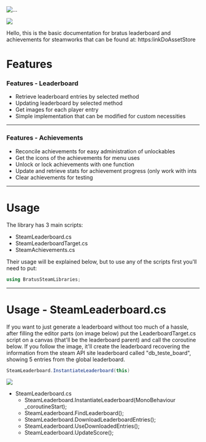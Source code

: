 <img align="center" src="https://github.com/bratus/LeaderboardAndAchievements/blob/master/Icons/Icon.png" alt="...">

![](https://github.com/bratus/LeaderboardAndAchievements/blob/master/Icons/Icon.png)


Hello, this is the basic documentation for bratus leaderboard and achievements for steamworks that can be found at: https:linkDoAssetStore

# Features

### Features - Leaderboard
- Retrieve leaderboard entries by selected method
- Updating leaderboard by selected method
- Get images for each player entry
- Simple implementation that can be modified for custom necessities
------------
### Features - Achievements

- Reconcile achievements for easy administration of unlockables
- Get the icons of the achievements for menu uses
- Unlock or lock achievements with one function
- Update and retrieve stats for achievement progress (only work with ints
- Clear achievements for testing 
------------
# Usage
The library has 3 main scripts:
- SteamLeaderboard.cs
- SteamLeaderboardTarget.cs
- SteamAchievements.cs

Their usage will be explained below, but to use any of the scripts first you'll need to put:
```C#
using BratusSteamLibraries;
```
------------

# Usage - SteamLeaderboard.cs
If you want to just generate a leaderboard without too much of a hassle, after filling the editor parts (on image below) put the LeaderboardTarget.cs script on a canvas (that'll be the leaderboard parent) and call the coroutine below. If you follow the image, it'll create the leaderboard recovering the information from the steam API site leaderboard called "db_teste_board", showing 5 entries from the global leaderboard.

```C#
SteamLeaderboard.InstantiateLeaderboard(this)
```

![](https://github.com/bratus/LeaderboardAndAchievements/blob/master/Icons/ImageLeaderboard.png)

+ SteamLeaderboard.cs
  + SteamLeaderboard.InstantiateLeaderboard(MonoBehaviour _coroutineStart);
  + SteamLeaderboard.FindLeaderboard();
  + SteamLeaderboard.DownloadLeaderboardEntries();
  + SteamLeaderboard.UseDownloadedEntries(); 
  + SteamLeaderboard.UpdateScore();
